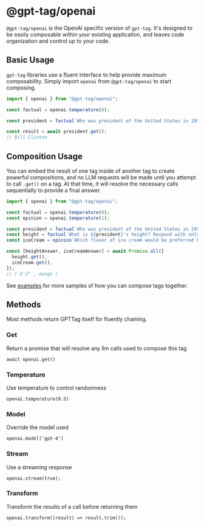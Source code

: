 # @gpt-tag/openai

`@gpt-tag/openai` is the OpenAI specific version of `gpt-tag`. It's designed to be easily composable within your existing application, and leaves code organization and control up to your code.

## Basic Usage

`gpt-tag` libraries use a fluent interface to help provide maximum composability. Simply import `openai` from `@gpt-tag/openai` to start composing.

```typescript
import { openai } from "@gpt-tag/openai";

const factual = openai.temperature(0);

const president = factual`Who was president of the United States in 1997`;

const result = await president.get();
// Bill Clinton
```

## Composition Usage

You can embed the result of one tag inside of another tag to create powerful compositions, and no LLM requests will be
made until you attempt to call `.get()` on a tag. At that time, it will resolve the necessary calls sequentially to
provide a final answer.

```typescript
import { openai } from "@gpt-tag/openai";

const factual = openai.temperature(0);
const opinion = openai.temperature(1);

const president = factual`Who was president of the United States in 1997? Respond with only their name`;
const height = factual`What is ${president}'s height? Respond with only the height. Format: D'D"`;
const iceCream = opinion`Which flavor of ice cream would be preferred by ${president}? Choose only one. Guess if you don't know. Format: <flavor>`;

const [heightAnswer, iceCreamAnswer] = await Promise.all([
  height.get(),
  iceCream.get(),
]);
// [ 6'2" , mango ]
```

See [examples](./packages/openai) for more samples of how you can compose tags together.

## Methods

Most methods return GPTTag itself for fluently chaining.

### Get

Return a promise that will resolve any llm calls used to compose this tag

```
await openai.get()
```

### Temperature

Use temperature to control randomness

```
openai.temperature(0.5)
```

### Model

Override the model used

```
openai.model('gpt-4')
```

### Stream

Use a streaming response

```
openai.stream(true);
```

### Transform

Transform the results of a call before returning them

```
openai.transform((result) => result.trim());
```
